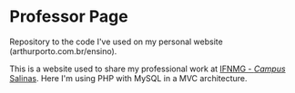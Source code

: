 # Professor Page
Repository to the code I've used on my personal website (arthurporto.com.br/ensino).

This is a website used to share my professional work at <a href="https://ifnmg.edu.br/salinas"> IFNMG - <i>Campus</i> Salinas</a>.
Here I'm using PHP with MySQL in a MVC architecture.
